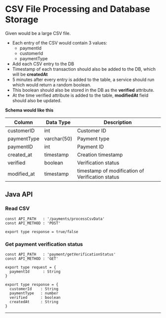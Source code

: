 
# CSV File Processing and Database Storage



Given would be a large CSV file.

-  Each entry of the CSV would contain 3 values:
   - paymentId
   - customerId
   - paymentType
-  Add each CSV entry to the DB
- Timestamp of each transaction should also be added to the DB, which will be **createdAt**
- 5 minutes after every entry is added to the table, a service should run which would return a random boolean.
- This boolean should also be stored in the DB as the **verified** attribute.
- At the time verified attribute is added to the table, **modifiedAt**  field should also be updated.


**Schema would like this**

| Column | Data Type| Description |
| --------- | --------- | --------- |
| customerID | int | Customer ID |
| paymentType | varchar(50) | Payment type |
| paymentID | int | Payment ID |
| created_at | timestamp  | Creation timestamp |
| verified | boolean |Verification status |
| modified_at | timestamp | timestamp of modification of Verification status |





## **Java API**

### Read CSV
```
const API_PATH   : '/payments/processCsvData'
const API_METHOD : 'POST'

export type response = true/false
```

### Get payment verification status
```
const API_PATH   : 'payment/getVerificationStatus'
const API_METHOD : 'GET'

export type request = {
  paymentId      : String
}

export type response = {
  customerId    : String
  paymentType   : number
  verified      : boolean
  createdAt     : String
}
```
***


